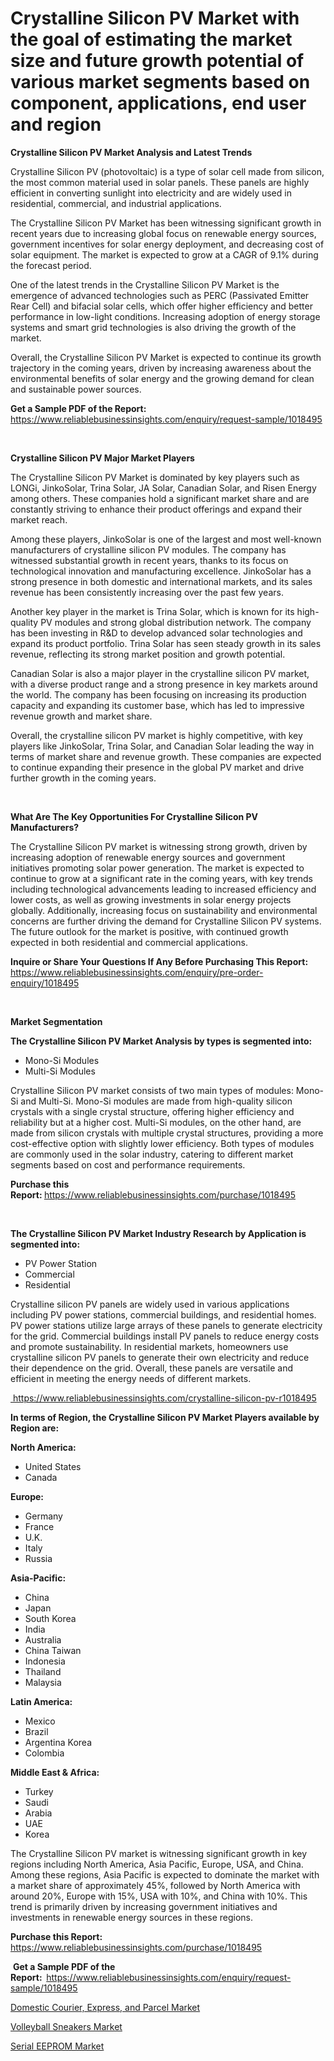 <p><h1>Crystalline Silicon PV Market with the goal of estimating the market size and future growth potential of various market segments based on component, applications, end user and region</h1></p><p><strong>Crystalline Silicon PV Market Analysis and Latest Trends</strong></p>
<p><p>Crystalline Silicon PV (photovoltaic) is a type of solar cell made from silicon, the most common material used in solar panels. These panels are highly efficient in converting sunlight into electricity and are widely used in residential, commercial, and industrial applications.</p><p>The Crystalline Silicon PV Market has been witnessing significant growth in recent years due to increasing global focus on renewable energy sources, government incentives for solar energy deployment, and decreasing cost of solar equipment. The market is expected to grow at a CAGR of 9.1% during the forecast period.</p><p>One of the latest trends in the Crystalline Silicon PV Market is the emergence of advanced technologies such as PERC (Passivated Emitter Rear Cell) and bifacial solar cells, which offer higher efficiency and better performance in low-light conditions. Increasing adoption of energy storage systems and smart grid technologies is also driving the growth of the market.</p><p>Overall, the Crystalline Silicon PV Market is expected to continue its growth trajectory in the coming years, driven by increasing awareness about the environmental benefits of solar energy and the growing demand for clean and sustainable power sources.</p></p>
<p><strong>Get a Sample PDF of the Report:&nbsp;</strong> <a href="https://www.reliablebusinessinsights.com/enquiry/request-sample/1018495">https://www.reliablebusinessinsights.com/enquiry/request-sample/1018495</a></p>
<p>&nbsp;</p>
<p><strong>Crystalline Silicon PV Major Market Players</strong></p>
<p><p>The Crystalline Silicon PV Market is dominated by key players such as LONGi, JinkoSolar, Trina Solar, JA Solar, Canadian Solar, and Risen Energy among others. These companies hold a significant market share and are constantly striving to enhance their product offerings and expand their market reach.</p><p>Among these players, JinkoSolar is one of the largest and most well-known manufacturers of crystalline silicon PV modules. The company has witnessed substantial growth in recent years, thanks to its focus on technological innovation and manufacturing excellence. JinkoSolar has a strong presence in both domestic and international markets, and its sales revenue has been consistently increasing over the past few years.</p><p>Another key player in the market is Trina Solar, which is known for its high-quality PV modules and strong global distribution network. The company has been investing in R&D to develop advanced solar technologies and expand its product portfolio. Trina Solar has seen steady growth in its sales revenue, reflecting its strong market position and growth potential.</p><p>Canadian Solar is also a major player in the crystalline silicon PV market, with a diverse product range and a strong presence in key markets around the world. The company has been focusing on increasing its production capacity and expanding its customer base, which has led to impressive revenue growth and market share.</p><p>Overall, the crystalline silicon PV market is highly competitive, with key players like JinkoSolar, Trina Solar, and Canadian Solar leading the way in terms of market share and revenue growth. These companies are expected to continue expanding their presence in the global PV market and drive further growth in the coming years.</p></p>
<p>&nbsp;</p>
<p><strong>What Are The Key Opportunities For Crystalline Silicon PV Manufacturers?</strong></p>
<p><p>The Crystalline Silicon PV market is witnessing strong growth, driven by increasing adoption of renewable energy sources and government initiatives promoting solar power generation. The market is expected to continue to grow at a significant rate in the coming years, with key trends including technological advancements leading to increased efficiency and lower costs, as well as growing investments in solar energy projects globally. Additionally, increasing focus on sustainability and environmental concerns are further driving the demand for Crystalline Silicon PV systems. The future outlook for the market is positive, with continued growth expected in both residential and commercial applications.</p></p>
<p><strong>Inquire or Share Your Questions If Any Before Purchasing This Report:</strong> <a href="https://www.reliablebusinessinsights.com/enquiry/pre-order-enquiry/1018495">https://www.reliablebusinessinsights.com/enquiry/pre-order-enquiry/1018495</a></p>
<p>&nbsp;</p>
<p><strong>Market Segmentation</strong></p>
<p><strong>The Crystalline Silicon PV Market Analysis by types is segmented into:</strong></p>
<p><ul><li>Mono-Si Modules</li><li>Multi-Si Modules</li></ul></p>
<p><p>Crystalline Silicon PV market consists of two main types of modules: Mono-Si and Multi-Si. Mono-Si modules are made from high-quality silicon crystals with a single crystal structure, offering higher efficiency and reliability but at a higher cost. Multi-Si modules, on the other hand, are made from silicon crystals with multiple crystal structures, providing a more cost-effective option with slightly lower efficiency. Both types of modules are commonly used in the solar industry, catering to different market segments based on cost and performance requirements.</p></p>
<p><strong>Purchase this Report:&nbsp;</strong><a href="https://www.reliablebusinessinsights.com/purchase/1018495">https://www.reliablebusinessinsights.com/purchase/1018495</a></p>
<p>&nbsp;</p>
<p><strong>The Crystalline Silicon PV Market Industry Research by Application is segmented into:</strong></p>
<p><ul><li>PV Power Station</li><li>Commercial</li><li>Residential</li></ul></p>
<p><p>Crystalline silicon PV panels are widely used in various applications including PV power stations, commercial buildings, and residential homes. PV power stations utilize large arrays of these panels to generate electricity for the grid. Commercial buildings install PV panels to reduce energy costs and promote sustainability. In residential markets, homeowners use crystalline silicon PV panels to generate their own electricity and reduce their dependence on the grid. Overall, these panels are versatile and efficient in meeting the energy needs of different markets.</p></p>
<p><a href="https://www.reliablebusinessinsights.com/crystalline-silicon-pv-r1018495">&nbsp;https://www.reliablebusinessinsights.com/crystalline-silicon-pv-r1018495</a></p>
<p><strong>In terms of Region, the Crystalline Silicon PV Market Players available by Region are:</strong></p>
<p>
    <p> <strong> North America: </strong>
        <ul>
            <li>United States</li>
            <li>Canada</li>
        </ul>
        </p> 
    <p> <strong> Europe: </strong>
        <ul>
            <li>Germany</li>
            <li>France</li>
            <li>U.K.</li>
            <li>Italy</li>
            <li>Russia</li>
        </ul>
        </p> 
    <p> <strong> Asia-Pacific: </strong>
        <ul>
            <li>China</li>
            <li>Japan</li>
            <li>South Korea</li>
            <li>India</li>
            <li>Australia</li>
            <li>China Taiwan</li>
            <li>Indonesia</li>
            <li>Thailand</li>
            <li>Malaysia</li>
        </ul>
        </p> 
    <p> <strong> Latin America: </strong>
        <ul>
            <li>Mexico</li>
            <li>Brazil</li>
            <li>Argentina Korea</li>
            <li>Colombia</li>
        </ul>
        </p> 
    <p> <strong> Middle East & Africa: </strong>
        <ul>
            <li>Turkey</li>
            <li>Saudi</li>
            <li>Arabia</li>
            <li>UAE</li>
            <li>Korea</li>
        </ul>
    </p>
    </p>
<p><p>The Crystalline Silicon PV market is witnessing significant growth in key regions including North America, Asia Pacific, Europe, USA, and China. Among these regions, Asia Pacific is expected to dominate the market with a market share of approximately 45%, followed by North America with around 20%, Europe with 15%, USA with 10%, and China with 10%. This trend is primarily driven by increasing government initiatives and investments in renewable energy sources in these regions.</p></p>
<p><strong>Purchase this Report: </strong><a href="https://www.reliablebusinessinsights.com/purchase/1018495">https://www.reliablebusinessinsights.com/purchase/1018495</a></p>
<p>&nbsp;<strong>Get a Sample PDF of the Report:&nbsp;&nbsp;</strong><a href="https://www.reliablebusinessinsights.com/enquiry/request-sample/1018495">https://www.reliablebusinessinsights.com/enquiry/request-sample/1018495</a></p>
<p><strong></strong></p>
<p><p><a href="https://www.linkedin.com/pulse/domestic-courier-express-parcel-market-size-cagr-trends-2024-2030-e8kwe?trackingId=e45x9S02PU5BF%2B9RZaRqJw%3D%3D">Domestic Courier, Express, and Parcel Market</a></p><p><a href="https://www.linkedin.com/pulse/volleyball-sneakers-market-exploring-share-trends-future-growth-gvcpe?trackingId=U8IeYvnI%2FdvNVNRIuDlugg%3D%3D">Volleyball Sneakers Market</a></p><p><a href="https://www.linkedin.com/pulse/serial-eepromnbspmarket-focuses-market-share-size-projected-dspue?trackingId=bY7PLBEdUfsW3cQTst15gA%3D%3D">Serial EEPROM Market</a></p></p>
